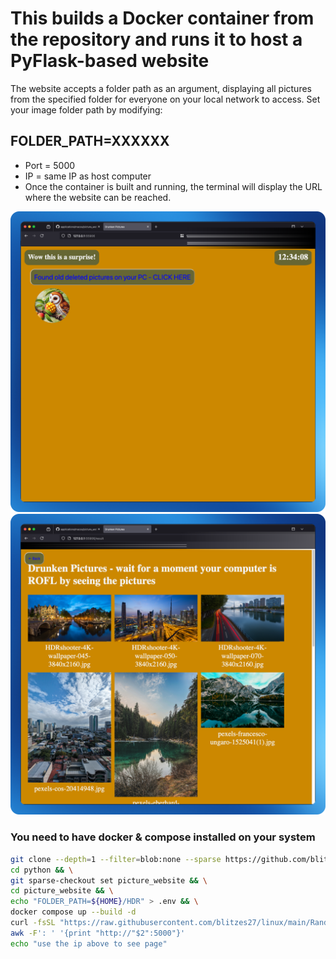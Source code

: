 # This builds a Docker container from the repository and runs it to host a PyFlask-based website #

The website accepts a folder path as an argument, displaying all pictures from the specified folder for everyone on your local network to access. Set your image folder path by modifying:

## FOLDER_PATH=XXXXXX ##

* Port = 5000
* IP = same IP as host computer
* Once the container is built and running, the terminal will display the URL where the website can be reached.

![alt text](pictures/picture2.png)
![alt text](pictures/picture3.png)

### You need to have docker & compose installed on your system

```bash
git clone --depth=1 --filter=blob:none --sparse https://github.com/blitzes27/python.git && \
cd python && \
git sparse-checkout set picture_website && \
cd picture_website && \
echo "FOLDER_PATH=${HOME}/HDR" > .env && \
docker compose up --build -d
curl -fsSL "https://raw.githubusercontent.com/blitzes27/linux/main/Random_stuff/grep_internal_ip.sh" | bash | \
awk -F': ' '{print "http://"$2":5000"}'
echo "use the ip above to see page"
